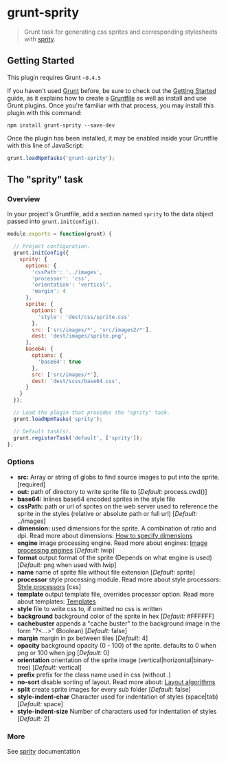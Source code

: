 # grunt-sprity

> Grunt task for generating css sprites and corresponding stylesheets with [sprity](https://npmjs.org/package/sprity).

## Getting Started
This plugin requires Grunt `~0.4.5`

If you haven't used [Grunt](http://gruntjs.com/) before, be sure to check out the [Getting Started](http://gruntjs.com/getting-started) guide, as it explains how to create a [Gruntfile](http://gruntjs.com/sample-gruntfile) as well as install and use Grunt plugins. Once you're familiar with that process, you may install this plugin with this command:

```shell
npm install grunt-sprity --save-dev
```

Once the plugin has been installed, it may be enabled inside your Gruntfile with this line of JavaScript:

```js
grunt.loadNpmTasks('grunt-sprity');
```

## The "sprity" task

### Overview
In your project's Gruntfile, add a section named `sprity` to the data object passed into `grunt.initConfig()`.

```js
module.exports = function(grunt) {

  // Project configuration.
  grunt.initConfig({
    sprity: {
      options: {
        'cssPath': '../images',
        'processor': 'css',
        'orientation': 'vertical',
        'margin': 4
      },
      sprite: {
        options: {
          'style': 'dest/css/sprite.css'
        },
        src: ['src/images/*', 'src/images2/*'],
        dest: 'dest/images/sprite.png',
      },
      base64: {
        options: {
          'base64': true
        },
        src: ['src/images/*'],
        dest: 'dest/scss/base64.css',
      }
    }
  });

  // Load the plugin that provides the "sprity" task.
  grunt.loadNpmTasks('sprity');

  // Default task(s).
  grunt.registerTask('default', ['sprity']);
};
```

### Options

* **src:**               Array or string of globs to find source images to put into the sprite.  [required]
* **out:**               path of directory to write sprite file to  [*Default:* process.cwd()]
* **base64:**            inlines base64 encoded sprites in the style file
* **cssPath:**           path or url of sprites on the web server used to reference the sprite in the styles (relative or absolute path or full url)  [*Default:* ../images]
* **dimension:**         used dimensions for the sprite. A combination of ratio and dpi. Read more about dimensions: [How to specify dimensions](https://github.com/sprity/sprity#how-to-specify-dimensions)
* **engine**             image processing engine.  Read more about engines: [Image processing engines](https://github.com/sprity/sprity#image-processing-engines) [*Default:* lwip]
* **format**             output format of the sprite (Depends on what engine is used) [*Default:* png when used with lwip]
* **name**               name of sprite file without file extension [*Default:* sprite]
* **processor**          style processing module. Read more about style processors: [Style processors](https://github.com/sprity/sprity#style-processors) [css]
* **template**           output template file, overrides processor option. Read more about templates: [Templates](https://github.com/sprity/sprity#templates)
* **style**              file to write css to, if omitted no css is written
* **background**         background color of the sprite in hex  [*Default:* #FFFFFF]
* **cachebuster**        appends a "cache buster" to the background image in the form "?<...>" (Boolean)  [*Default:* false]
* **margin**             margin in px between tiles  [*Default:* 4]
* **opacity**            background opacity (0 - 100) of the sprite. defaults to 0 when png or 100 when jpg [*Default:* 0]
* **orientation**        orientation of the sprite image (vertical|horizontal|binary-tree)  [*Default:* vertical]
* **prefix**             prefix for the class name used in css (without .)
* **no-sort**            disable sorting of layout. Read more about: [Layout algorithms](https://github.com/twolfson/layout#algorithms)
* **split**              create sprite images for every sub folder [*Default:* false]
* **style-indent-char**  Character used for indentation of styles (space|tab) [*Default:* space]
* **style-indent-size**  Number of characters used for indentation of styles  [*Default:* 2]

### More

See [sprity](https://npmjs.org/package/sprity) documentation
